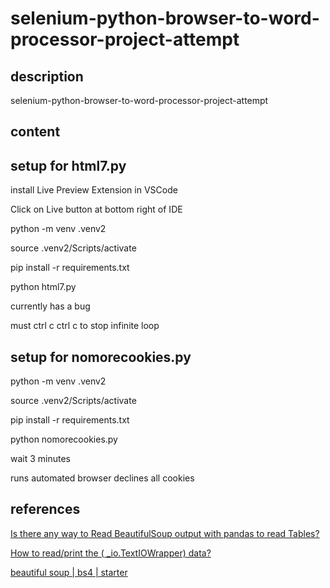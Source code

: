 # selenium-python-browser-to-word-processor-project-attempt

## description
selenium-python-browser-to-word-processor-project-attempt

## content

## setup for html7.py

install Live Preview Extension in VSCode

Click on Live button at bottom right of IDE

python -m venv .venv2

source .venv2/Scripts/activate

pip install -r requirements.txt

python html7.py

currently has a bug

must ctrl c ctrl c to stop infinite loop

## setup for nomorecookies.py

python -m venv .venv2

source .venv2/Scripts/activate

pip install -r requirements.txt

python nomorecookies.py

wait 3 minutes

runs automated browser declines all cookies

## references

[Is there any way to Read BeautifulSoup output with pandas to read Tables?](https://stackoverflow.com/questions/60287555/is-there-any-way-to-read-beautifulsoup-output-with-pandas-to-read-tables)

[How to read/print the ( _io.TextIOWrapper) data?](https://stackoverflow.com/questions/43438303/how-to-read-print-the-io-textiowrapper-data)

[beautiful soup | bs4 | starter](https://www.crummy.com/software/BeautifulSoup/bs4/doc/)

